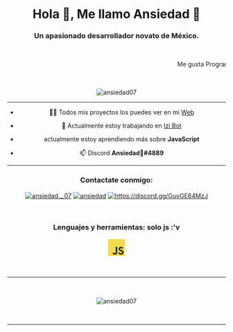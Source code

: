 <h1 align="center" >Hola 👋, Me llamo Ansiedad 🦖 </h1>

<h3 align="center"> Un apasionado desarrollador novato de México. </h3>

<br>


<p align="center" > 
<marquee> Me gusta Programar, jugar y escuchar música
</marquee>
 </p>


<br>

<p align="center"> <img src="https://komarev.com/ghpvc/?username=ansiedad07&label=Profile%20views&color=0e75b6&style=flat" alt="ansiedad07" /> </p>

<hr>


<div align = "center">

- 👨‍💻 Todos mis proyectos los puedes ver en mi [Web](https://ansiedad07.netlify.app)

- 🔭 Actualmente estoy trabajando en [Izi Bot](https://discord.com/api/oauth2/authorize?client_id=923455561113145375&permissions=8&scope=bot%20applications.commands)

- actualmente estoy aprendiendo más sobre **JavaScript**

- 📫 Discord **Ansiedad🦖#4889**
</div>


<hr>

<h3 align="center">Contactate conmigo:</h3>
<p align="center">
<!-- <a href="https://twitter.com/foxycronyt" target="blank"><img align="center" src="https://raw.githubusercontent.com/rahuldkjain/github-profile-readme-generator/master/src/images/icons/Social/twitter.svg" alt="foxycronyt" height="30" width="40" /></a> -->
<a href="https://www.instagram.com/ansiedad._.07/" target="blank"><img align="center" src="https://raw.githubusercontent.com/rahuldkjain/github-profile-readme-generator/master/src/images/icons/Social/instagram.svg" alt="ansiedad._.07" height="30" width="40" /></a>
<a href="https://www.youtube.com/@ansiedad07" target="blank"><img align="center" src="https://raw.githubusercontent.com/rahuldkjain/github-profile-readme-generator/master/src/images/icons/Social/youtube.svg" alt="ansiedad" height="30" width="40" /></a>
<a href="https://discord.gg/GuvGE64MzJ" target="blank"><img align="center" src="https://raw.githubusercontent.com/rahuldkjain/github-profile-readme-generator/master/src/images/icons/Social/discord.svg" alt="https://discord.gg/GuvGE64MzJ" height="30" width="40" /></a>
</p>

<br>

<h3 align="center">Lenguajes y herramientas: solo js :'v</h3>
<p align="center"> </a> <a href="https://developer.mozilla.org/en-US/docs/Web/JavaScript" target="_blank" rel="noreferrer"> <img src="https://raw.githubusercontent.com/devicons/devicon/master/icons/javascript/javascript-original.svg" alt="javascript" width="40" height="40"/> </a> </p>

<br>
<hr>
<br>

<div align="center">
<p><img align="center" src="https://github-readme-stats.vercel.app/api/top-langs?username=ansiedad07&theme=synthwave&show_icons=true&locale=en&layout=compact" alt="ansiedad07" /></p>
</div>

<br>
<hr>
<br>
